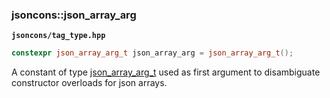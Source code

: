 ### jsoncons::json_array_arg

__`jsoncons/tag_type.hpp`__

```c++
constexpr json_array_arg_t json_array_arg = json_array_arg_t();
```

A constant of type [json_array_arg_t](json_array_arg_t.md) used as first argument to disambiguate constructor overloads for json arrays.

